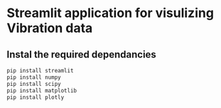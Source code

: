 # Streamlit application for visulizing Vibration data 

## Instal the required dependancies
```bash
pip install streamlit
pip install numpy
pip install scipy
pip install matplotlib
pip install plotly
```
## 

